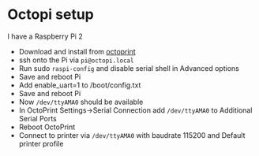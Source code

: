 # Octopi setup
I have a Raspberry Pi 2
- Download and install from [octoprint](http://octoprint.org/download/)
- ssh onto the Pi via `pi@octopi.local`
- Run sudo `raspi-config` and disable serial shell in Advanced options
- Save and reboot Pi
- Add enable_uart=1 to /boot/config.txt
- Save and reboot Pi
- Now `/dev/ttyAMA0` should be available
- In OctoPrint Settings->Serial Connection add `/dev/ttyAMA0` to Additional Serial Ports
- Reboot OctoPrint
- Connect to printer via `/dev/ttyAMA0` with baudrate 115200 and Default printer profile